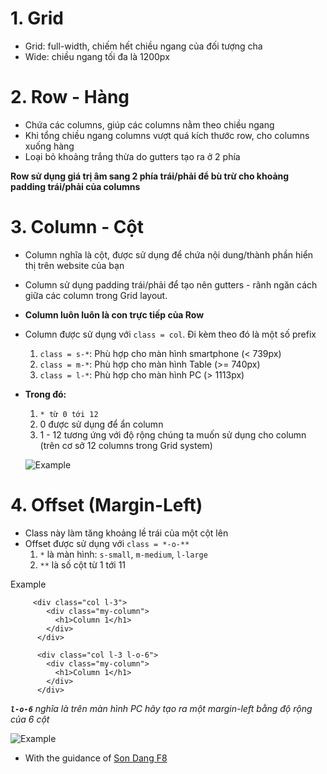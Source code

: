 # 1. Grid

- Grid: full-width, chiếm hết chiều ngang của đối tượng cha
- Wide: chiều ngang tối đa là 1200px

# 2. Row - Hàng

- Chứa các columns, giúp các columns nằm theo chiều ngang
- Khi tổng chiều ngang columns vượt quá kích thước row, cho columns xuống hàng
- Loại bỏ khoảng trắng thừa do gutters tạo ra ở 2 phía

**Row sử dụng giá trị âm sang 2 phía trái/phải để bù trừ cho khoảng padding trái/phải của columns**

# 3. Column - Cột

- Column nghĩa là cột, được sử dụng để chứa nội dung/thành phần hiển thị trên website của bạn
- Column sử dụng padding trái/phải để tạo nên gutters - rãnh ngăn cách giữa các column trong Grid layout.
- **Column luôn luôn là con trực tiếp của Row**
- Column được sử dụng với `class = col`. Đi kèm theo đó là một số prefix

  1. `class = s-*`: Phù hợp cho màn hình smartphone (< 739px)
  2. `class = m-*`: Phù hợp cho màn hình Table (>= 740px)
  3. `class = l-*`: Phù hợp cho màn hình PC (> 1113px)

- **Trong đó:**

  1. `* từ 0 tới 12`
  2. 0 được sử dụng để ẩn column
  3. 1 - 12 tương ứng với độ rộng chúng ta muốn sử dụng cho column (trên cơ sở 12 columns trong Grid system)

  ![Example](https://raw.githubusercontent.com/nmhung2022/Grid-System/768479980c1b595e2dc4f222b2abdadabcec8692/3.%20Column/gridSystem.png)

# 4. Offset (Margin-Left)
- Class này làm tăng khoảng lề trái của một cột lên
- Offset được sử dụng với `class = *-o-**`
    1.  `*` là màn hình: `s-small`, `m-medium`, `l-large`
    2. `**` là số cột từ 1 tới 11

Example
```
     <div class="col l-3">
        <div class="my-column">
          <h1>Column 1</h1>
        </div>
      </div>

      <div class="col l-3 l-o-6">
        <div class="my-column">
          <h1>Column 1</h1>
        </div>
      </div>
```
_**`l-o-6`** nghĩa là trên màn hình PC hãy tạo ra một margin-left bằng độ rộng của 6 cột_

  ![Example](https://github.com/nmhung2022/Grid-System/blob/d0f26463363751771b1f71c146d751e14ae5e8c4/4.%20Offset/Exam.png)

- With the guidance of [Son Dang F8](https://fullstack.edu.vn/)
